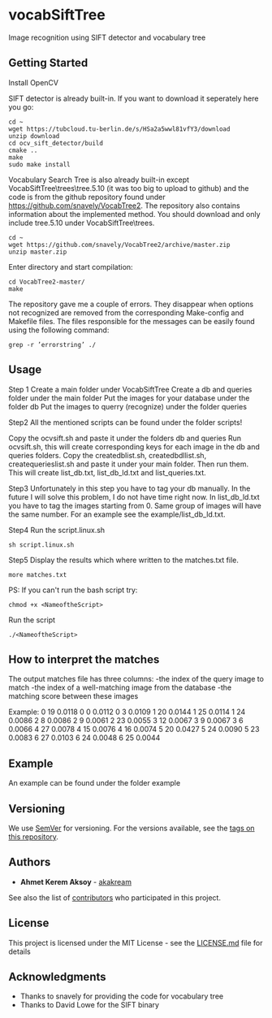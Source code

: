 # vocabSiftTree

Image recognition using SIFT detector and vocabulary tree

## Getting Started

Install OpenCV

SIFT detector is already built-in. If you want to download it seperately here you go:
```
cd ~
wget https://tubcloud.tu-berlin.de/s/HSa2a5wwl81vfY3/download
unzip download
cd ocv_sift_detector/build
cmake ..
make
sudo make install
```

Vocabulary Search Tree is also already built-in except VocabSiftTree\trees\tree.5.10 (it was too big to upload to github) and the code is from the github repository found under https://github.com/snavely/VocabTree2. The repository also contains information about the implemented method. You should download and only include tree.5.10 under VocabSiftTree\trees.
```
cd ~
wget https://github.com/snavely/VocabTree2/archive/master.zip
unzip master.zip

```  
Enter directory and start compilation:
``` 
cd VocabTree2-master/
make
``` 

The repository gave me a couple of errors. They disappear when options not recognized are removed from the corresponding Make-config and Makefile files. The files responsible for the messages can be easily found using the following command:

```
grep -r ’errorstring’ ./
```

## Usage

Step 1
Create a main folder under VocabSiftTree
Create a db and queries folder under the main folder
Put the images for your database under the folder db
Put the images to querry (recognize) under the folder queries

Step2
All the mentioned scripts can be found under the folder scripts!

Copy the ocvsift.sh and paste it under the folders db and queries
Run ocvsift.sh, this will create corresponding keys for each image in the db and queries folders.
Copy the createdblist.sh, createdbdllist.sh, createquerieslist.sh and paste it under your main folder. Then run them. This will create list_db.txt, list_db_ld.txt and list_queries.txt.

Step3
Unfortunately in this step you have to tag your db manually. In the future I will solve this problem, I do not have time right now. In list_db_ld.txt you have to tag the images starting from 0. Same group of images will have the same number. For an example see the example/list_db_ld.txt.

Step4
Run the script.linux.sh
```
sh script.linux.sh
```

Step5
Display the results which where written to the matches.txt file.
```
more matches.txt
```

PS: If you can't run the bash script try:
```
chmod +x <NameoftheScript>
```
Run the script
```
./<NameoftheScript>
```

## How to interpret the matches

The output matches file has three columns:
-the index of the query image to match
-the index of a well-matching image from the database
-the matching score between these images

Example:
0 19 0.0118
0 0 0.0112
0 3 0.0109
1 20 0.0144
1 25 0.0114
1 24 0.0086
2 8 0.0086
2 9 0.0061
2 23 0.0055
3 12 0.0067
3 9 0.0067
3 6 0.0066
4 27 0.0078
4 15 0.0076
4 16 0.0074
5 20 0.0427
5 24 0.0090
5 23 0.0083
6 27 0.0103
6 24 0.0048
6 25 0.0044

## Example

An example can be found under the folder example

## Versioning

We use [SemVer](http://semver.org/) for versioning. For the versions available, see the [tags on this repository](https://github.com/akakream/vocabSiftTree/tags). 

## Authors

* **Ahmet Kerem Aksoy** - [akakream](https://github.com/akakream)

See also the list of [contributors](https://github.com/akakream/vocabSiftTree/contributors) who participated in this project.

## License

This project is licensed under the MIT License - see the [LICENSE.md](LICENSE.md) file for details

## Acknowledgments

* Thanks to snavely for providing the code for vocabulary tree
* Thanks to David Lowe for the SIFT binary

